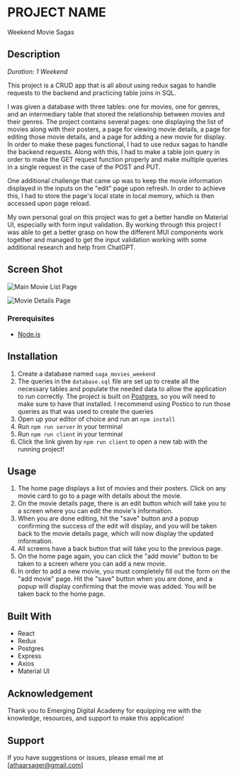 # PROJECT NAME

Weekend Movie Sagas

## Description

_Duration: 1 Weekend_

This project is a CRUD app that is all about using redux sagas to handle requests to the backend and practicing table joins in SQL.

I was given a database with three tables: one for movies, one for genres, and an intermediary table that stored the relationship between movies and their genres. The project contains several pages: one displaying the list of movies along with their posters, a page for viewing movie details, a page for editing those movie details, and a page for adding a new movie for display. In order to make these pages functional, I had to use redux sagas to handle the backend requests. Along with this, I had to make a table join query in order to make the GET request function properly and make multiple queries in a single request in the case of the POST and PUT.

One additional challenge that came up was to keep the movie information displayed in the inputs on the "edit" page upon refresh. In order to achieve this, I had to store the page's local state in local memory, which is then accessed upon page reload.

My own personal goal on this project was to get a better handle on Material UI, especially with form input validation. By working through this project I was able to get a better grasp on how the different MUI components work together and managed to get the input validation working with some additional research and help from ChatGPT. 

## Screen Shot

![Main Movie List Page](./public/Screenshots/Screenshot%202024-02-11%20at%209.24.11 AM.png)

![Movie Details Page](./public/Screenshots/Screenshot%202024-02-11%20at%209.24.51 AM.png)

### Prerequisites

- [Node.js](https://nodejs.org/en/)

## Installation

1. Create a database named `saga_movies_weekend`
2. The queries in the `database.sql` file are set up to create all the necessary tables and populate the needed data to allow the application to run correctly. The project is built on [Postgres](https://www.postgresql.org/download/), so you will need to make sure to have that installed. I recommend using Postico to run those queries as that was used to create the queries 
3. Open up your editor of choice and run an `npm install`
4. Run `npm run server` in your terminal
5. Run `npm run client` in your terminal
6. Click the link given by `npm run client` to open a new tab with the running project!

## Usage

1. The home page displays a list of movies and their posters. Click on any movie card to go to a page with details about the movie.
2. On the movie details page, there is an edit button which will take you to a screen where you can edit the movie's information.
3. When you are done editing, hit the "save" button and a popup confirming the success of the edit will display, and you will be taken back to the movie details page, which will now display the updated information.
4. All screens have a back button that will take you to the previous page.
5. On the home page again, you can click the "add movie" button to be taken to a screen where you can add a new movie.
6. In order to add a new movie, you must completely fill out the form on the "add movie" page. Hit the "save" button when you are done, and a popup will display confirming that the movie was added. You will be taken back to the home page.


## Built With

* React
* Redux
* Postgres
* Express
* Axios
* Material UI

## Acknowledgement

Thank you to Emerging Digital Academy for equipping me with the knowledge, resources, and support to make this application!

## Support
If you have suggestions or issues, please email me at [athaarsager@gmail.com]

